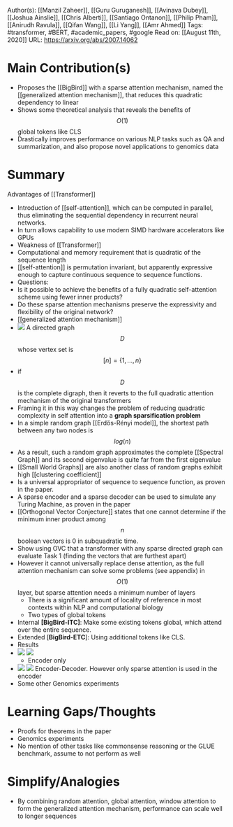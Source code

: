 Author(s): [[Manzil Zaheer]], [[Guru Guruganesh]], [[Avinava Dubey]], [[Joshua Ainslie]], [[Chris Alberti]], [[Santiago Ontanon]], [[Philip Pham]], [[Anirudh Ravula]], [[Qifan Wang]], [[Li Yang]], [[Amr Ahmed]]
Tags: #transformer, #BERT, #academic_papers, #google
Read on: [[August 11th, 2020]]
URL: https://arxiv.org/abs/2007.14062
# Main Contribution(s)
- Proposes the [[BigBird]] with a sparse attention mechanism, named the [[generalized attention mechanism]], that reduces this quadratic dependency to linear
- Shows some theoretical analysis that reveals the benefits of $$O(1)$$ global tokens like CLS
- Drastically improves performance on various NLP tasks such as QA and summarization, and also propose novel applications to genomics data
# Summary
 Advantages of [[Transformer]]
- Introduction of [[self-attention]], which can be computed in parallel, thus eliminating the sequential dependency in recurrent neural networks.
- In turn allows capability to use modern SIMD hardware accelerators like GPUs
- Weakness of [[Transformer]]
- Computational and memory requirement that is quadratic of the sequence length
- [[self-attention]] is permutation invariant, but apparently expressive enough to capture continuous sequence to sequence functions.
- Questions:
- Is it possible to achieve the benefits of a fully quadratic self-attention scheme using fewer inner products?
- Do these sparse attention mechanisms preserve the expressivity and flexibility of the original network?  
- [[generalized attention mechanism]]
- ![](https://firebasestorage.googleapis.com/v0/b/firescript-577a2.appspot.com/o/imgs%2Fapp%2FPaperReadings%2FMCoY5WUpfW.png?alt=media&token=abefe951-0682-4ea3-83d1-db5abbfd2613)
 A directed graph $$D$$ whose vertex set is $$[n] = \{1,...,n\}$$
- if $$D$$ is the complete digraph, then it reverts to the full quadratic attention mechanism of the original transformers
- Framing it in this way changes the problem of reducing quadratic complexity in self attention into a **graph sparsification problem**
- In a simple random graph [[Erdős-Rényi model]], the shortest path between any two nodes is $$log(n)$$
- As a result, such a random graph approximates the complete [[Spectral Graph]] and its second eigenvalue is quite far from the first eigenvalue
- [[Small World Graphs]] are also another class of random graphs exhibit high [[clustering coefficient]]
- Is a universal appropriator of sequence to sequence function, as proven in the paper.
- A sparse encoder and a sparse decoder can be used to simulate any Turing Machine, as proven in the paper
- [[Orthogonal Vector Conjecture]] states that one cannot determine if the minimum inner product among $$n$$ boolean vectors is 0 in subquadratic time.
- Show using OVC that a transformer with any sparse directed graph can evaluate Task 1 (finding the vectors that are furthest apart)
- However it cannot universally replace dense attention, as the full attention mechanism can solve some problems (see appendix) in $$O(1)$$ layer,  but sparse attention needs a minimum number of layers
	 -   There is a significant amount of locality of reference in most contexts within NLP and computational biology
  -   Two types of global tokens
- Internal **[BigBird-ITC]**: Make some existing tokens global, which attend over the entire sequence.
- Extended [**BigBird-ETC**]: Using additional tokens like CLS.
- Results
- ![](https://firebasestorage.googleapis.com/v0/b/firescript-577a2.appspot.com/o/imgs%2Fapp%2FPaperReadings%2FdtTCgtDpAh.png?alt=media&token=bf4b4ae4-2ab3-4371-8b55-66e9fad177d9) ![](https://firebasestorage.googleapis.com/v0/b/firescript-577a2.appspot.com/o/imgs%2Fapp%2FPaperReadings%2FmFretkGDZ0.png?alt=media&token=a68bc318-eccc-4969-a036-ed90db00ae51)
	 - Encoder only
- ![](https://firebasestorage.googleapis.com/v0/b/firescript-577a2.appspot.com/o/imgs%2Fapp%2FPaperReadings%2F87km6YaFeX.png?alt=media&token=bad155fd-f039-4542-b41e-a0a6380b8e93) ![](https://firebasestorage.googleapis.com/v0/b/firescript-577a2.appspot.com/o/imgs%2Fapp%2FPaperReadings%2FZON3zFry95.png?alt=media&token=a336b7f6-405b-4c77-a1b9-953afc21d6ea) Encoder-Decoder. However only sparse attention is used in the encoder
- Some other Genomics experiments
# Learning Gaps/Thoughts
- Proofs for theorems in the paper
- Genomics experiments
- No mention of other tasks like commonsense reasoning or the GLUE benchmark, assume to not perform as well
# Simplify/Analogies
- By combining random attention, global attention, window attention to form the generalized attention mechanism, performance can scale well to longer sequences
